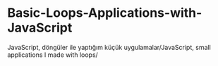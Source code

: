 # Basic-Loops-Applications-with-JavaScript
 JavaScript, döngüler ile yaptığım küçük uygulamalar/JavaScript, small applications I made with loops/
